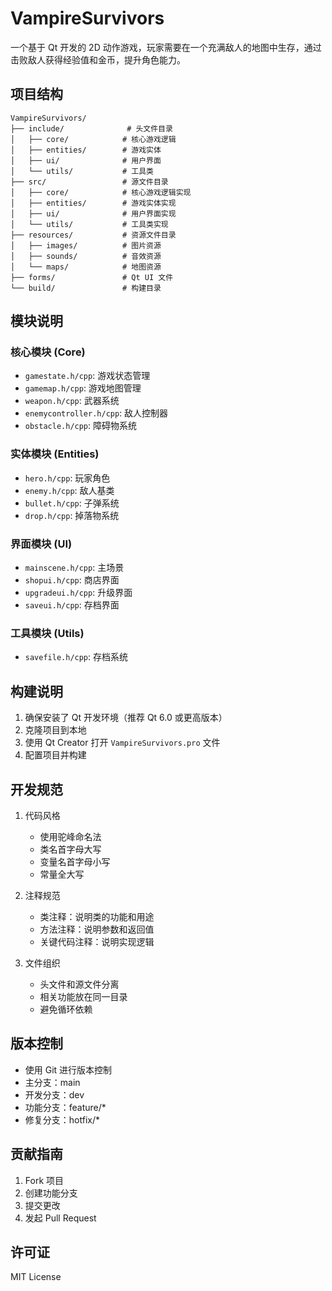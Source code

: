 # VampireSurvivors

一个基于 Qt 开发的 2D 动作游戏，玩家需要在一个充满敌人的地图中生存，通过击败敌人获得经验值和金币，提升角色能力。

## 项目结构

```
VampireSurvivors/
├── include/              # 头文件目录
│   ├── core/            # 核心游戏逻辑
│   ├── entities/        # 游戏实体
│   ├── ui/              # 用户界面
│   └── utils/           # 工具类
├── src/                 # 源文件目录
│   ├── core/            # 核心游戏逻辑实现
│   ├── entities/        # 游戏实体实现
│   ├── ui/              # 用户界面实现
│   └── utils/           # 工具类实现
├── resources/           # 资源文件目录
│   ├── images/          # 图片资源
│   ├── sounds/          # 音效资源
│   └── maps/            # 地图资源
├── forms/               # Qt UI 文件
└── build/               # 构建目录
```

## 模块说明

### 核心模块 (Core)
- `gamestate.h/cpp`: 游戏状态管理
- `gamemap.h/cpp`: 游戏地图管理
- `weapon.h/cpp`: 武器系统
- `enemycontroller.h/cpp`: 敌人控制器
- `obstacle.h/cpp`: 障碍物系统

### 实体模块 (Entities)
- `hero.h/cpp`: 玩家角色
- `enemy.h/cpp`: 敌人基类
- `bullet.h/cpp`: 子弹系统
- `drop.h/cpp`: 掉落物系统

### 界面模块 (UI)
- `mainscene.h/cpp`: 主场景
- `shopui.h/cpp`: 商店界面
- `upgradeui.h/cpp`: 升级界面
- `saveui.h/cpp`: 存档界面

### 工具模块 (Utils)
- `savefile.h/cpp`: 存档系统

## 构建说明

1. 确保安装了 Qt 开发环境（推荐 Qt 6.0 或更高版本）
2. 克隆项目到本地
3. 使用 Qt Creator 打开 `VampireSurvivors.pro` 文件
4. 配置项目并构建

## 开发规范

1. 代码风格
   - 使用驼峰命名法
   - 类名首字母大写
   - 变量名首字母小写
   - 常量全大写

2. 注释规范
   - 类注释：说明类的功能和用途
   - 方法注释：说明参数和返回值
   - 关键代码注释：说明实现逻辑

3. 文件组织
   - 头文件和源文件分离
   - 相关功能放在同一目录
   - 避免循环依赖

## 版本控制

- 使用 Git 进行版本控制
- 主分支：main
- 开发分支：dev
- 功能分支：feature/*
- 修复分支：hotfix/*

## 贡献指南

1. Fork 项目
2. 创建功能分支
3. 提交更改
4. 发起 Pull Request

## 许可证

MIT License 